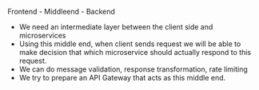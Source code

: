 Frontend - Middleend - Backend 

- We need an intermediate layer between the client side and microservices
- Using this middle end, when client sends request we will be able to make decision that which microservice should actually respond to this request. 
- We can do message validation, response transformation, rate limiting
- We try to prepare an API Gateway that acts as this middle end.
